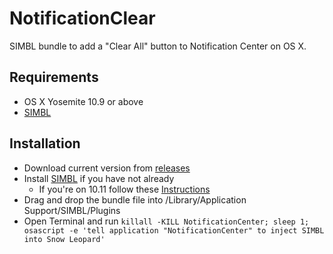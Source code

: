 # NotificationClear
SIMBL bundle to add a "Clear All" button to Notification Center on OS X.

## Requirements
- OS X Yosemite 10.9 or above
- [SIMBL](http://www.culater.net/software/SIMBL/SIMBL.php)

## Installation
- Download current version from [releases](https://github.com/w0lfschild/NotificationClear/releases)
- Install [SIMBL](http://www.culater.net/software/SIMBL/SIMBL.php) if you have not already
    - If you're on 10.11 follow these [Instructions](https://github.com/norio-nomura/EasySIMBL/issues/26#issuecomment-117028426) 
- Drag and drop the bundle file into /Library/Application Support/SIMBL/Plugins
- Open Terminal and run 
`killall -KILL NotificationCenter; sleep 1; osascript -e 'tell application "NotificationCenter" to inject SIMBL into Snow Leopard'`
